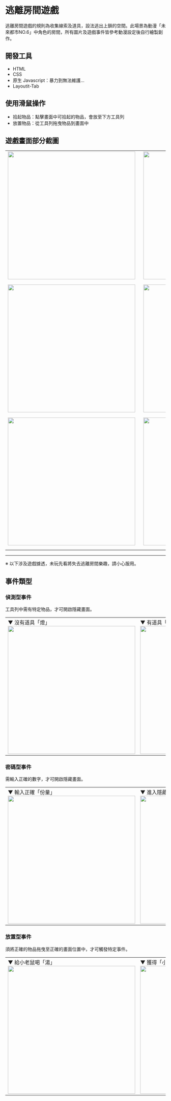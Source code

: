 # 逃離房間遊戲
逃離房間遊戲的規則為收集線索及道具，設法逃出上鎖的空間。此場景為動漫「未來都市NO.6」中角色的房間，所有圖片及遊戲事件皆參考動漫設定後自行繪製創作。

## 開發工具
* HTML
* CSS
* 原生 Javascript：暴力到無法維護...
* Layoutit-Tab

## 使用滑鼠操作
* 拾起物品：點擊畫面中可拾起的物品，會放至下方工具列
* 放置物品：從工具列拖曳物品到畫面中

## 遊戲畫面部分截圖
<table>
  <tr>
    <td>
      <img src="https://i.imgur.com/ps3sYhR.png" width="400" style="margin:0 10px 10px 0">
    </td>
    <td>
      <img src="https://i.imgur.com/ywqkSFa.png" width="400" style="margin:0 10px 10px 0">
    </td>
  </tr>
  <tr>
    <td>
      <img src="https://i.imgur.com/IkJ62GL.png" width="400" style="margin:0 10px 10px 0">
    </td>
    <td>
      <img src="https://i.imgur.com/CZUH3io.png" width="400" style="margin:0 10px 10px 0">
    </td>
  </tr>
  <tr>
    <td>
      <img src="https://i.imgur.com/VpdVNO5.png" width="400" style="margin:0 10px 10px 0">
    </td>
    <td>
      <img src="https://i.imgur.com/275ZWAk.png" width="400" style="margin:0 10px 10px 0">
    </td>
  </tr>
</table>

---

※ 以下涉及遊戲據透，未玩先看將失去逃離房間樂趣，請小心服用。

## 事件類型

### 偵測型事件
工具列中需有特定物品，才可開啟隱藏畫面。

<table>
  <tr>
    <td>
      ▼ 沒有道具「燈」
      <img src="https://i.imgur.com/fr9g7IB.png" width="400">
    </td>
    <td>
      ▼ 有道具「燈」，可進入左右通道
      <img src="https://i.imgur.com/2Q71XvQ.png" width="400">
    </td>
  </tr>
</table>


### 密碼型事件
需輸入正確的數字，才可開啟隱藏畫面。

<table>
  <tr>
    <td>
      ▼ 輸入正確「份量」
      <img src="https://i.imgur.com/kqtjSeo.png" width="400">
    </td>
    <td>
      ▼ 進入隱藏畫面
      <img src="https://i.imgur.com/Xs5TzLF.png" width="400">
    </td>
  </tr>
</table>

### 放置型事件
須將正確的物品拖曳至正確的畫面位置中，才可觸發特定事件。

<table>
  <tr>
    <td>
      ▼ 給小老鼠喝「湯」
      <img src="https://i.imgur.com/scbg0an.png" width="400">
    </td>
    <td>
      ▼ 獲得「小老鼠」道具
      <img src="https://i.imgur.com/hMUESyo.png" width="400">
    </td>
  </tr>
</table>
